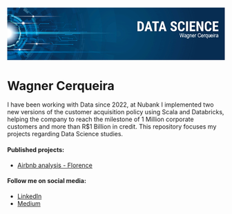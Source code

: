 <p align="center">
  <img src="banner.png" >
</p>

# Wagner Cerqueira
I have been working with Data since 2022, at Nubank I implemented two new versions of the customer acquisition policy using Scala and Databricks, helping the company to reach the milestone of 1 Million corporate customers and more than R$1 Billion in credit. This repository focuses my projects regarding Data Science studies.


#### **Published projects:**
- [Airbnb analysis - Florence](https://github.com/wagnerscerqueira/analise_airbnb_florenca)


#### **Follow me on social media:**
* [LinkedIn](https://www.linkedin.com/in/wagnerscerqueira/)
* [Medium](https://medium.com/@wagnerscerqueira)
